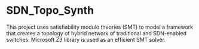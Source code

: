 # SDN_Topo_Synth
This project uses satisfiability modulo theories (SMT) to model a framework that creates a topology of hybrid network of traditional and SDN-enabled switches.
Microsoft Z3 library is used as an efficient SMT solver.

